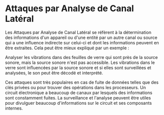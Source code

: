 # Attaques par Analyse de Canal Latéral

Les Attaques par Analyse de Canal Latéral se réfèrent à la détermination des informations d'un appareil ou d'une entité par un autre canal ou source qui a une influence indirecte sur celui-ci et dont les informations peuvent en être extraites. Cela peut être mieux expliqué par un exemple :

Analyser les vibrations dans des feuilles de verre qui sont près de la source sonore, mais la source sonore n'est pas accessible. Les vibrations dans le verre sont influencées par la source sonore et si elles sont surveillées et analysées, le son peut être décodé et interprété.

Ces attaques sont très populaires en cas de fuite de données telles que des clés privées ou pour trouver des opérations dans les processeurs. Un circuit électronique a beaucoup de canaux par lesquels des informations sont constamment fuites. La surveillance et l'analyse peuvent être utiles pour divulguer beaucoup d'informations sur le circuit et ses composants internes.

